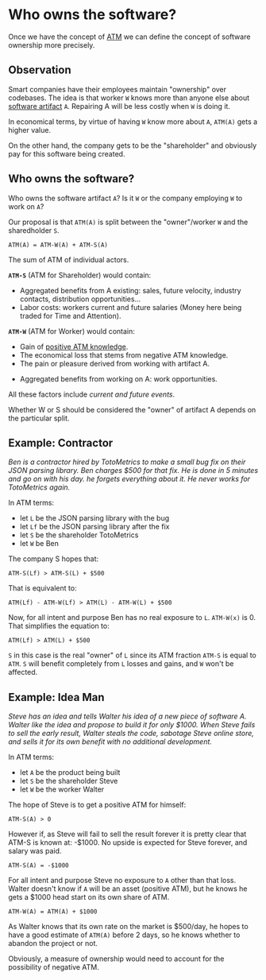 # Who owns the software?

Once we have the concept of [ATM](#Attention-Time-Money-(ATM)) we can define the concept of software ownership more precisely.

## Observation

Smart companies have their employees maintain "ownership" over codebases. The idea is that worker `W` knows more than anyone else about [software artifact](#Software-Artifacts-as-elementary-unit) `A`. Repairing A will be less costly when `W` is doing it.

In economical terms, by virtue of having `W` know more about `A`, `ATM(A)` gets a higher value. 

On the other hand, the company gets to be the "shareholder" and obviously pay for this software being created.


## Who owns the software?

Who owns the software artifact `A`? Is it `W` or the company employing `W` to work on `A`?  

Our proposal is that `ATM(A)` is split between the "owner"/worker `W` and the sharedholder `S`.

    ATM(A) = ATM-W(A) + ATM-S(A)

The sum of ATM of individual actors.

**`ATM-S`** (ATM for Shareholder) would contain:
- Aggregated benefits from A existing: sales, future velocity, industry contacts, distribution opportunities...
- Labor costs: workers current and future salaries (Money here being traded for Time and Attention).

**`ATM-W`** (ATM for Worker) would contain:  
  * Gain of [positive ATM knowledge](#Thoughts-should-pay-for-themselves).
  * The economical loss that stems from negative ATM knowledge.
  * The pain or pleasure derived from working with artifact A.
- Aggregated benefits from working on A: work opportunities.

All these factors include _current and future events_.

Whether W or S should be considered the "owner" of artifact A depends on the particular split. 

## Example: Contractor

_Ben is a contractor hired by TotoMetrics to make a small bug fix on their JSON parsing library. Ben charges $500 for that fix. He is done in 5 minutes and go on with his day. he forgets everything about it. He never works for TotoMetrics again._

In ATM terms: 
- let `L` be the JSON parsing library with the bug
- let `Lf` be the JSON parsing library after the fix
- let `S` be the shareholder TotoMetrics 
- let `W` be Ben

The company S hopes that:

    ATM-S(Lf) > ATM-S(L) + $500

That is equivalent to:

    ATM(Lf) - ATM-W(Lf) > ATM(L) - ATM-W(L) + $500

Now, for all intent and purpose Ben has no real exposure to `L`. `ATM-W(x)` is 0. That simplifies the equation to:

    ATM(Lf) > ATM(L) + $500

`S` in this case is the real "owner" of `L` since its ATM fraction `ATM-S` is equal to `ATM`. `S` will benefit completely from `L` losses and gains, and `W` won't be affected.


## Example: Idea Man

_Steve has an idea and tells Walter his idea of a new piece of software A. Walter like the idea and propose to build it for only $1000. When Steve fails to sell the early result, Walter steals the code, sabotage Steve online store, and sells it for its own benefit with no additional development._

In ATM terms: 
- let `A` be the product being built
- let `S` be the shareholder Steve 
- let `W` be the worker Walter

The hope of Steve is to get a positive ATM for himself:

    ATM-S(A) > 0

However if, as Steve will fail to sell the result forever it is pretty clear that ATM-S is known at: -$1000. No upside is expected for Steve forever, and salary was paid.

    ATM-S(A) = -$1000

For all intent and purpose Steve no exposure to `A` other than that loss.
Walter doesn't know if `A` will be an asset (positive ATM), but he knows he gets a $1000 head start on its own share of ATM.

    ATM-W(A) = ATM(A) + $1000

As Walter knows that its own rate on the market is $500/day, he hopes to have a good estimate of `ATM(A)` before 2 days, so he knows whether to abandon the project or not.

Obviously, a measure of ownership would need to account for the possibility of negative ATM.